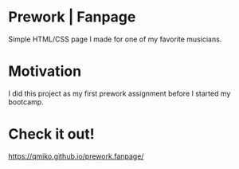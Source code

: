 # Prework | Fanpage
Simple HTML/CSS page I made for one of my favorite musicians.

# Motivation
I did this project as my first prework assignment before I started my bootcamp.

# Check it out!
https://qmiko.github.io/prework.fanpage/